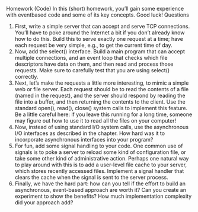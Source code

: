 Homework (Code)
In this (short) homework, you’ll gain some experience with eventbased code and some of its key concepts. Good luck!
Questions
1. First, write a simple server that can accept and serve TCP connections. You’ll have to poke around the Internet a bit if you don’t
already know how to do this. Build this to serve exactly one request at a time; have each request be very simple, e.g., to get the
current time of day.
2. Now, add the select() interface. Build a main program that can
accept multiple connections, and an event loop that checks which
file descriptors have data on them, and then read and process those
requests. Make sure to carefully test that you are using select()
correctly.
3. Next, let’s make the requests a little more interesting, to mimic a
simple web or file server. Each request should be to read the contents of a file (named in the request), and the server should respond
by reading the file into a buffer, and then returning the contents
to the client. Use the standard open(), read(), close() system
calls to implement this feature. Be a little careful here: if you leave
this running for a long time, someone may figure out how to use it
to read all the files on your computer!
4. Now, instead of using standard I/O system calls, use the asynchronous I/O interfaces as described in the chapter. How hard was
it to incorporate asynchronous interfaces into your program?
5. For fun, add some signal handling to your code. One common use
of signals is to poke a server to reload some kind of configuration
file, or take some other kind of administrative action. Perhaps one
natural way to play around with this is to add a user-level file cache
to your server, which stores recently accessed files. Implement a
signal handler that clears the cache when the signal is sent to the
server process.
6. Finally, we have the hard part: how can you tell if the effort to build
an asynchronous, event-based approach are worth it? Can you create an experiment to show the benefits? How much implementation complexity did your approach add?